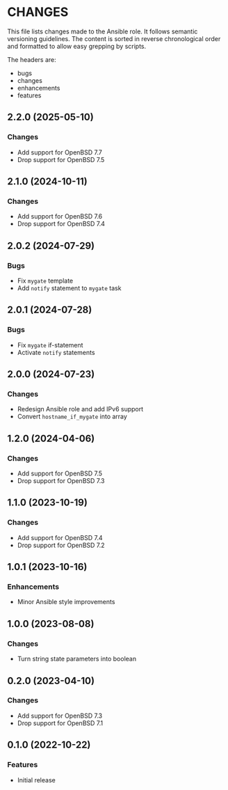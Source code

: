 # CHANGES

This file lists changes made to the Ansible role. It follows semantic versioning
guidelines. The content is sorted in reverse chronological order and formatted
to allow easy grepping by scripts.

The headers are:
- bugs
- changes
- enhancements
- features

## 2.2.0 (2025-05-10)

### Changes

- Add support for OpenBSD 7.7
- Drop support for OpenBSD 7.5

## 2.1.0 (2024-10-11)

### Changes

- Add support for OpenBSD 7.6
- Drop support for OpenBSD 7.4

## 2.0.2 (2024-07-29)

### Bugs

- Fix `mygate` template
- Add `notify` statement to `mygate` task

## 2.0.1 (2024-07-28)

### Bugs

- Fix `mygate` if-statement
- Activate `notify` statements

## 2.0.0 (2024-07-23)

### Changes

- Redesign Ansible role and add IPv6 support
- Convert `hostname_if_mygate` into array

## 1.2.0 (2024-04-06)

### Changes

- Add support for OpenBSD 7.5
- Drop support for OpenBSD 7.3

## 1.1.0 (2023-10-19)

### Changes

- Add support for OpenBSD 7.4
- Drop support for OpenBSD 7.2

## 1.0.1 (2023-10-16)

### Enhancements

- Minor Ansible style improvements

## 1.0.0 (2023-08-08)

### Changes

- Turn string state parameters into boolean

## 0.2.0 (2023-04-10)

### Changes

- Add support for OpenBSD 7.3
- Drop support for OpenBSD 7.1

## 0.1.0 (2022-10-22)

### Features

- Initial release
